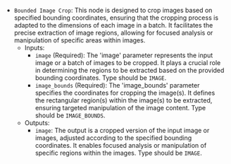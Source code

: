 - `Bounded Image Crop`: This node is designed to crop images based on specified bounding coordinates, ensuring that the cropping process is adapted to the dimensions of each image in a batch. It facilitates the precise extraction of image regions, allowing for focused analysis or manipulation of specific areas within images.
    - Inputs:
        - `image` (Required): The 'image' parameter represents the input image or a batch of images to be cropped. It plays a crucial role in determining the regions to be extracted based on the provided bounding coordinates. Type should be `IMAGE`.
        - `image_bounds` (Required): The 'image_bounds' parameter specifies the coordinates for cropping the image(s). It defines the rectangular region(s) within the image(s) to be extracted, ensuring targeted manipulation of the image content. Type should be `IMAGE_BOUNDS`.
    - Outputs:
        - `image`: The output is a cropped version of the input image or images, adjusted according to the specified bounding coordinates. It enables focused analysis or manipulation of specific regions within the images. Type should be `IMAGE`.
